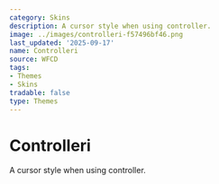 ```yaml
---
category: Skins
description: A cursor style when using controller.
image: ../images/controlleri-f57496bf46.png
last_updated: '2025-09-17'
name: Controlleri
source: WFCD
tags:
- Themes
- Skins
tradable: false
type: Themes
---
```


# Controlleri

A cursor style when using controller.

